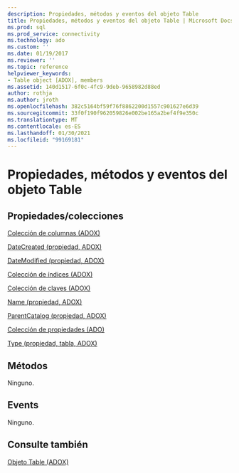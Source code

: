 ```yaml
---
description: Propiedades, métodos y eventos del objeto Table
title: Propiedades, métodos y eventos del objeto Table | Microsoft Docs
ms.prod: sql
ms.prod_service: connectivity
ms.technology: ado
ms.custom: ''
ms.date: 01/19/2017
ms.reviewer: ''
ms.topic: reference
helpviewer_keywords:
- Table object [ADOX], members
ms.assetid: 140d1517-6f0c-4fc9-9deb-9658982d88ed
author: rothja
ms.author: jroth
ms.openlocfilehash: 382c5164bf59f76f8862200d1557c901627e6d39
ms.sourcegitcommit: 33f0f190f962059826e002be165a2bef4f9e350c
ms.translationtype: MT
ms.contentlocale: es-ES
ms.lasthandoff: 01/30/2021
ms.locfileid: "99169181"
---
```

# <a name="table-object-properties-methods-and-events"></a>Propiedades, métodos y eventos del objeto Table
## <a name="propertiescollections"></a>Propiedades/colecciones  
 [Colección de columnas (ADOX)](./columns-collection-adox.md)  
  
 [DateCreated (propiedad, ADOX)](./datecreated-property-adox.md)  
  
 [DateModified (propiedad, ADOX)](./datemodified-property-adox.md)  
  
 [Colección de índices (ADOX)](./indexes-collection-adox.md)  
  
 [Colección de claves (ADOX)](./keys-collection-adox.md)  
  
 [Name (propiedad, ADOX)](./name-property-adox.md)  
  
 [ParentCatalog (propiedad, ADOX)](./parentcatalog-property-adox.md)  
  
 [Colección de propiedades (ADO)](../ado-api/properties-collection-ado.md)  
  
 [Type (propiedad, tabla, ADOX)](./type-property-table-adox.md)  
  
## <a name="methods"></a>Métodos  
 Ninguno.  
  
## <a name="events"></a>Events  
 Ninguno.  
  
## <a name="see-also"></a>Consulte también  
 [Objeto Table (ADOX)](./table-object-adox.md)